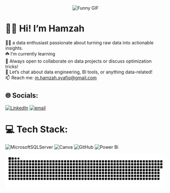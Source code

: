<div align="center">
  <img src="https://media1.giphy.com/media/v1.Y2lkPTc5MGI3NjExMmZsaGFyMWRlMWtqMmo2bTd6eXZ0bWFsYnZiYm95b3RiNDJnNDJkeCZlcD12MV9pbnRlcm5hbF9naWZfYnlfaWQmY3Q9Zw/iu7B5XKE6NsE8/giphy.gif" alt="Funny GIF">
</div>

# 🙋‍♂️ Hi! I’m Hamzah
👨‍🎨 a data enthusiast passionate about turning raw data into actionable insights.  <br>☘️ I’m currently learning<br>🌟 Always open to collaborate on data projects or discuss optimization tricks!<br>💬 Let’s chat about data engineering, BI tools, or anything data-related! <br>📫 Reach me: m.hamzah.syafiq@gmail.com

## 🌐 Socials:
[![LinkedIn](https://img.shields.io/badge/LinkedIn-%230077B5.svg?logo=linkedin&logoColor=white)](https://linkedin.com/in/www.linkedin.com/in/mhamzahsyafiqlubis) [![email](https://img.shields.io/badge/Email-D14836?logo=gmail&logoColor=white)](mailto:m.hamzah.syafiq@gmail.com) 

# 💻 Tech Stack:
![MicrosoftSQLServer](https://img.shields.io/badge/Microsoft%20SQL%20Server-CC2927?style=flat&logo=microsoft%20sql%20server&logoColor=white) ![Canva](https://img.shields.io/badge/Canva-%2300C4CC.svg?style=flat&logo=Canva&logoColor=white) ![GitHub](https://img.shields.io/badge/github-%23121011.svg?style=flat&logo=github&logoColor=white) ![Power Bi](https://img.shields.io/badge/power_bi-F2C811?style=flat&logo=powerbi&logoColor=black)

<picture>
  <source media="(prefers-color-scheme: dark)" srcset="https://raw.githubusercontent.com/HamzahLubis/HamzahLubis/output/github-snake-dark.svg" />
  <source media="(prefers-color-scheme: light)" srcset="https://raw.githubusercontent.com/HamzahLubis/HamzahLubis/output/github-snake.svg" />
  <img alt="github-snake" src="https://raw.githubusercontent.com/HamzahLubis/HamzahLubis/output/github-snake.svg" />
</picture>

